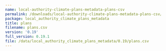 ```yaml
---
name: local-authority-climate-plans-metadata-plans-csv
permalink: /downloads/local-authority-climate-plans-metadata-plans-csv/0_19
package: local_authority_climate_plans_metadata
title: plans
filename: plans.csv
version: '0.19'
full_version: 0.19.1
file: /data/local_authority_climate_plans_metadata/0.19/plans.csv
---
```

